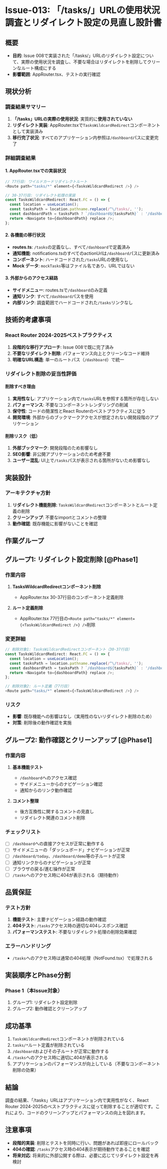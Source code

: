 # Issue-013: 「/tasks/」URLの使用状況調査とリダイレクト設定の見直し設計書

## 概要
- **目的**: Issue 008で実装された「/tasks/」URLのリダイレクト設定について、実際の使用状況を調査し、不要な場合はリダイレクトを削除してクリーンなルート構成にする
- **影響範囲**: AppRouter.tsx、テストの実行確認

## 現状分析

### 調査結果サマリー
1. **「/tasks」URLの実際の使用状況**: 実質的に**使用されていない**
2. **リダイレクト実装**: AppRouter.tsxで`TasksWildcardRedirect`コンポーネントとして実装済み
3. **移行完了状況**: すべてのアプリケーション内参照は`/dashboard`パスに変更完了

### 詳細調査結果

#### 1. AppRouter.tsxでの実装状況
```typescript
// 77行目: ワイルドカードリダイレクトルート
<Route path="tasks/*" element={<TasksWildcardRedirect />} />

// 30-37行目: リダイレクト処理の実装
const TasksWildcardRedirect: React.FC = () => {
  const location = useLocation();
  const tasksPath = location.pathname.replace(/^\/tasks/, '');
  const dashboardPath = tasksPath ? `/dashboard${tasksPath}` : '/dashboard';
  return <Navigate to={dashboardPath} replace />;
};
```

#### 2. 各機能の移行状況
- **routes.ts**: `/tasks`の定義なし、すべて`/dashboard`で定義済み
- **通知機能**: notifications.tsのすべてのactionUrlは`/dashboard`パスに更新済み
- **コンポーネント**: ハードコードされた`/tasks`URLの使用なし
- **Mock データ**: `mockTasks`等はファイル名であり、URLではない

#### 3. 外部からのアクセス経路
- **サイドメニュー**: routes.tsで`/dashboard`のみ定義
- **通知リンク**: すべて`/dashboard`パスを使用
- **内部リンク**: 調査範囲でハードコードされた`/tasks`リンクなし

## 技術的考慮事項

### React Router 2024-2025ベストプラクティス
1. **段階的な移行アプローチ**: Issue 008で既に完了済み
2. **不要なリダイレクト削除**: パフォーマンス向上とクリーンなコード維持
3. **明確なURL構造**: 単一のルートパス（`/dashboard`）で統一

### リダイレクト削除の妥当性評価

#### 削除すべき理由
1. **実用性なし**: アプリケーション内で`/tasks`URLを参照する箇所が存在しない
2. **パフォーマンス**: 不要なコンポーネントレンダリングの削減
3. **保守性**: コードの簡潔性とReact Routerのベストプラクティスに従う
4. **開発環境**: 外部からのブックマークアクセスが想定されない開発段階のアプリケーション

#### 削除リスク（低）
1. **外部ブックマーク**: 開発段階のため影響なし
2. **SEO影響**: 非公開アプリケーションのため考慮不要
3. **ユーザー混乱**: UI上で`/tasks`パスが表示される箇所がないため影響なし

## 実装設計

### アーキテクチャ方針
1. **リダイレクト機能削除**: `TasksWildcardRedirect`コンポーネントとルート定義の削除
2. **クリーンアップ**: 不要なimportとコメントの整理
3. **動作確認**: 既存機能に影響がないことを確認

## 作業グループ

## グループ1: リダイレクト設定削除 [@Phase1]
### 作業内容
1. **TasksWildcardRedirectコンポーネント削除**
   - AppRouter.tsx 30-37行目のコンポーネント定義削除

2. **ルート定義削除**  
   - AppRouter.tsx 77行目の`<Route path="tasks/*" element={<TasksWildcardRedirect />} />`削除

### 変更詳細
```typescript
// 削除対象1: TasksWildcardRedirectコンポーネント（30-37行目）
const TasksWildcardRedirect: React.FC = () => {
  const location = useLocation();
  const tasksPath = location.pathname.replace(/^\/tasks/, '');
  const dashboardPath = tasksPath ? `/dashboard${tasksPath}` : '/dashboard';
  return <Navigate to={dashboardPath} replace />;
};

// 削除対象2: ルート定義（77行目）
<Route path="tasks/*" element={<TasksWildcardRedirect />} />
```

### リスク
- **影響**: 既存機能への影響はなし（実用性のないリダイレクト削除のため）
- **対策**: 削除後の動作確認を実施

## グループ2: 動作確認とクリーンアップ [@Phase1]  
### 作業内容
1. **基本機能テスト**
   - `/dashboard`へのアクセス確認
   - サイドメニューからのナビゲーション確認
   - 通知からのリンク動作確認

2. **コメント整理**
   - 後方互換性に関するコメントの見直し
   - リダイレクト関連のコメント削除

### チェックリスト
- [ ] `/dashboard`への直接アクセスが正常に動作する
- [ ] サイドメニューの「ダッシュボード」ナビゲーションが正常
- [ ] `/dashboard/today`、`/dashboard/demo`等の子ルートが正常
- [ ] 通知リンクからのナビゲーションが正常
- [ ] ブラウザの戻る/進む操作が正常
- [ ] `/tasks`へのアクセス時に404が表示される（期待動作）

## 品質保証

### テスト方針
1. **機能テスト**: 主要ナビゲーション経路の動作確認
2. **404テスト**: `/tasks`アクセス時の適切な404レスポンス確認
3. **パフォーマンステスト**: 不要なリダイレクト処理の削除効果確認

### エラーハンドリング
- `/tasks`へのアクセス時は通常の404処理（NotFound.tsx）で処理される

## 実装順序とPhase分割

### Phase 1（本Issue対象）
1. グループ1: リダイレクト設定削除
2. グループ2: 動作確認とクリーンアップ

## 成功基準
1. `TasksWildcardRedirect`コンポーネントが削除されている
2. `tasks/*`ルート定義が削除されている
3. `/dashboard`およびその子ルートが正常に動作する
4. `/tasks`へのアクセス時に適切に404が表示される
5. アプリケーションのパフォーマンスが向上している（不要なコンポーネント削除の効果）

## 結論
調査の結果、「/tasks」URLはアプリケーション内で実用性がなく、React Router 2024-2025のベストプラクティスに従って削除することが適切です。これにより、コードのクリーンアップとパフォーマンスの向上を図れます。

## 注意事項
- **段階的実装**: 削除とテストを同時に行い、問題があれば即座にロールバック
- **404の確認**: `/tasks`アクセス時の404表示が期待動作であることを確認
- **将来対応**: 将来的に外部公開する際は、必要に応じてリダイレクト設定を再検討